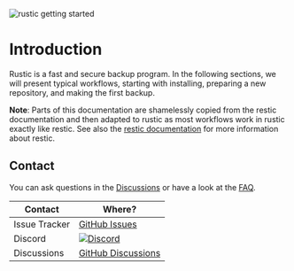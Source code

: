 ![rustic getting started](https://media.githubusercontent.com/media/rustic-rs/assets/main/logos/readme_header_docs.png)

# Introduction

Rustic is a fast and secure backup program. In the following sections, we will
present typical workflows, starting with installing, preparing a new repository,
and making the first backup.

**Note**: Parts of this documentation are shamelessly copied from the restic documentation
and then adapted to rustic as most workflows work in rustic exactly like restic.
See also the [restic documentation](https://restic.readthedocs.io) for more
information about restic.

## Contact

You can ask questions in the
[Discussions](https://github.com/rustic-rs/rustic/discussions) or have a look at
the [FAQ](./FAQ.md).

| Contact       | Where?                                                                                                          |
| ------------- | --------------------------------------------------------------------------------------------------------------- |
| Issue Tracker | [GitHub Issues](https://github.com/rustic-rs/rustic/issues)                                                     |
| Discord       | [![Discord](https://dcbadge.vercel.app/api/server/WRUWENZnzQ?style=flat-square)](https://discord.gg/WRUWENZnzQ) |
| Discussions   | [GitHub Discussions](https://github.com/rustic-rs/rustic/discussions)                                           |
